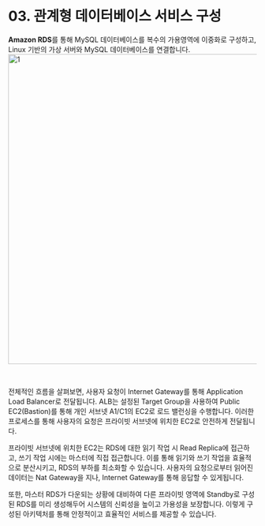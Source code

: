 # 03. 관계형 데이터베이스 서비스 구성

**Amazon RDS**를 통해 MySQL 데이터베이스를 복수의 가용영역에 이중화로 구성하고,
Linux 기반의 가상 서버와 MySQL 데이터베이스를 연결합니다.
<br>
<img width="628" alt="1" src="https://github.com/slrslrr2/aws/assets/58017318/ef074078-8773-4fa2-9136-ce17f677ce93">

<br>

전체적인 흐름을 살펴보면, 사용자 요청이 Internet Gateway를 통해 Application Load Balancer로 전달됩니다. ALB는 설정된 Target Group을 사용하여 Public EC2(Bastion)를 통해 개인 서브넷 A1/C1의 EC2로 로드 밸런싱을 수행합니다. 이러한 프로세스를 통해 사용자의 요청은 프라이빗 서브넷에 위치한 EC2로 안전하게 전달됩니다.

프라이빗 서브넷에 위치한 EC2는 RDS에 대한 읽기 작업 시 Read Replica에 접근하고, 쓰기 작업 시에는 마스터에 직접 접근합니다. 이를 통해 읽기와 쓰기 작업을 효율적으로 분산시키고, RDS의 부하를 최소화할 수 있습니다.
사용자의 요청으로부터 읽어진 데이터는 Nat Gateway을 지나, Internet Gateway를 통해 응답할 수 있게됩니다.

또한, 마스터 RDS가 다운되는 상황에 대비하여 다른 프라이빗 영역에 Standby로 구성된 RDS를 미리 생성해두어 시스템의 신뢰성을 높이고 가용성을 보장합니다. 이렇게 구성된 아키텍처를 통해 안정적이고 효율적인 서비스를 제공할 수 있습니다.
